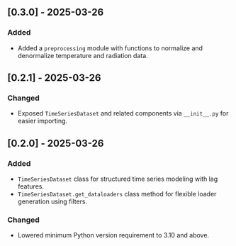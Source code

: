 ## [0.3.0] - 2025-03-26
### Added
- Added a `preprocessing` module with functions to normalize and denormalize temperature and radiation data.

## [0.2.1] - 2025-03-26
### Changed
- Exposed `TimeSeriesDataset` and related components via `__init__.py` for easier importing.

## [0.2.0] - 2025-03-26
### Added
- `TimeSeriesDataset` class for structured time series modeling with lag features.
- `TimeSeriesDataset.get_dataloaders` class method for flexible loader generation using filters.

### Changed
- Lowered minimum Python version requirement to 3.10 and above.